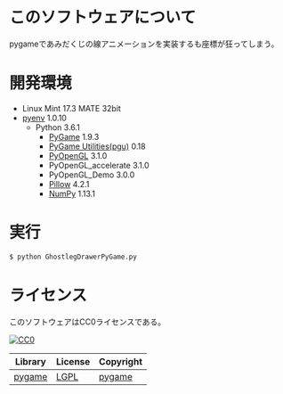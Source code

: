 ﻿# このソフトウェアについて

pygameであみだくじの線アニメーションを実装するも座標が狂ってしまう。

# 開発環境

* Linux Mint 17.3 MATE 32bit
* [pyenv](https://github.com/pylangstudy/201705/blob/master/27/Python%E5%AD%A6%E7%BF%92%E7%92%B0%E5%A2%83%E3%82%92%E7%94%A8%E6%84%8F%E3%81%99%E3%82%8B.md) 1.0.10
    * Python 3.6.1
        * [PyGame](http://ytyaru.hatenablog.com/entry/2018/06/11/000000) 1.9.3
        * [PyGame Utilities(pgu)](http://ytyaru.hatenablog.com/entry/2018/06/19/000000) 0.18
        * [PyOpenGL](http://ytyaru.hatenablog.com/entry/2018/06/15/000000) 3.1.0
        * PyOpenGL_accelerate 3.1.0
        * PyOpenGL_Demo 3.0.0
        * [Pillow](https://pillow.readthedocs.io/en/4.2.x/) 4.2.1
        * [NumPy](http://www.numpy.org/) 1.13.1

# 実行

```sh
$ python GhostlegDrawerPyGame.py
```

# ライセンス

このソフトウェアはCC0ライセンスである。

[![CC0](http://i.creativecommons.org/p/zero/1.0/88x31.png "CC0")](http://creativecommons.org/publicdomain/zero/1.0/deed.ja)

Library|License|Copyright
-------|-------|---------
[pygame](http://www.pygame.org/)|[LGPL](https://www.pygame.org/docs/)|[pygame](http://www.pygame.org/)


